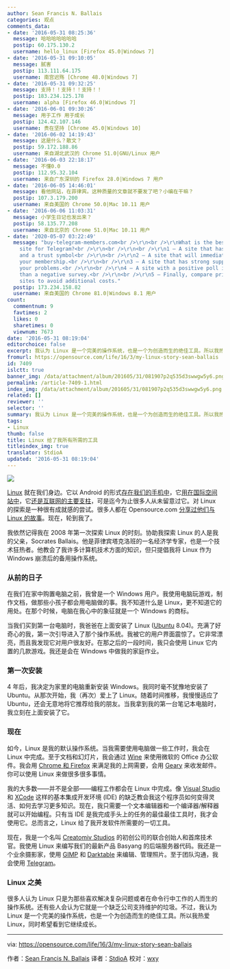 ```yaml
---
author: Sean Francis N. Ballais
categories: 观点
comments_data:
- date: '2016-05-31 08:25:36'
  message: 哈哈哈哈哈哈哈
  postip: 60.175.130.2
  username: hello_linux [Firefox 45.0|Windows 7]
- date: '2016-05-31 09:10:05'
  message: 腻害
  postip: 113.111.64.175
  username: 南宫迟殇 [Chrome 48.0|Windows 7]
- date: '2016-05-31 09:32:25'
  message: 支持！！支持！！支持！！
  postip: 183.234.125.178
  username: alpha [Firefox 46.0|Windows 7]
- date: '2016-06-01 09:30:26'
  message: 用于工作 用于成长
  postip: 124.42.107.146
  username: 贵在坚持 [Chrome 45.0|Windows 10]
- date: '2016-06-02 14:19:43'
  message: 这是什么？散文？
  postip: 59.172.188.86
  username: 来自湖北武汉的 Chrome 51.0|GNU/Linux 用户
- date: '2016-06-03 22:18:17'
  message: 不懂0.0
  postip: 112.95.32.104
  username: 来自广东深圳的 Firefox 28.0|Windows 7 用户
- date: '2016-06-05 14:46:01'
  message: 看他网站，在菲律宾。这种质量的文章就不要发了吧？小编在干嘛？
  postip: 107.3.179.200
  username: 来自美国的 Chrome 50.0|Mac 10.11 用户
- date: '2016-06-06 11:03:31'
  message: 小学生日记也发出来？
  postip: 58.135.77.208
  username: 来自北京的 Chrome 51.0|Mac 10.11 用户
- date: '2020-05-07 03:22:49'
  message: "buy-telegram-members.com<br />\r\n<br />\r\nWhat is the best shopping
    site for Telegram?<br />\r\n<br />\r\n<br />\r\n1 – A site that has online payment
    and a trust symbol<br />\r\n<br />\r\n2 – A site that will immediately deliver
    your membership.<br />\r\n<br />\r\n3 – A site that has strong support for solving
    your problems.<br />\r\n<br />\r\n4 – A site with a positive poll is much more
    than a negative survey.<br />\r\n<br />\r\n5 – Finally, compare prices to other
    sites to avoid additional costs."
  postip: 173.234.158.82
  username: 来自美国的 Chrome 81.0|Windows 8.1 用户
count:
  commentnum: 9
  favtimes: 2
  likes: 0
  sharetimes: 0
  viewnum: 7673
date: '2016-05-31 08:19:04'
editorchoice: false
excerpt: 我认为 Linux 是一个完美的操作系统，也是一个为创造而生的绝佳工具。所以我热爱 Linux，同时希望看到它继续成长。
fromurl: https://opensource.com/life/16/3/my-linux-story-sean-ballais
id: 7409
islctt: true
banner_img: /data/attachment/album/201605/31/081907p2q535d3swwgw5y6.png
permalink: /article-7409-1.html
index_img: /data/attachment/album/201605/31/081907p2q535d3swwgw5y6.png.thumb.jpg
related: []
reviewer: ''
selector: ''
summary: 我认为 Linux 是一个完美的操作系统，也是一个为创造而生的绝佳工具。所以我热爱 Linux，同时希望看到它继续成长。
tags:
- Linux
thumb: false
title: Linux 给了我所有所需的工具
titleindex_img: true
translator: StdioA
updated: '2016-05-31 08:19:04'
---
```


![](/data/attachment/album/201605/31/081907p2q535d3swwgw5y6.png)


[Linux](https://opensource.com/resources/what-is-linux) 就在我们身边。它以 Android 的形式[存在我们的手机中](http://www.howtogeek.com/189036/android-is-based-on-linux-but-what-does-that-mean/)，它[用在国际空间站中](http://www.extremetech.com/extreme/155392-international-space-station-switches-from-windows-to-linux-for-improved-reliability)，它[还是互联网的主要支柱](https://www.youtube.com/watch?v=JzsLkbwi1LA)，可是迄今为止很多人从未留意过它。对 Linux 的探索是一种很有成就感的尝试。很多人都在 Opensource.com [分享过他们与 Linux 的故事](https://opensource.com/tags/my-linux-story)。现在，轮到我了。


我依然记得我在 2008 年第一次探索 Linux 的时刻。协助我探索 Linux 的人是我的父亲，Socrates Ballais。他是菲律宾塔克洛班的一名经济学专家，也是一个技术狂热者。他教会了我许多计算机技术方面的知识，但只提倡我将 Linux 作为 Windows 崩溃后的备用操作系统。


### 从前的日子


在我们在家中购置电脑之前，我曾是一个 Windows 用户。我使用电脑玩游戏，制作文档，做那些小孩子都会用电脑做的事。我不知道什么是 Linux，更不知道它的用处。在那个时候，电脑在我心中的象征就是一个 Windows 的商标。


当我们买到第一台电脑时，我爸爸在上面安装了 Linux ([Ubuntu](http://ubuntu.com/) 8.04)。充满了好奇心的我，第一次引导进入了那个操作系统。我被它的用户界面震惊了。它非常漂亮，而且我发现它对用户很友好。在那之后的一段时间，我只会使用 Linux 它内置的几款游戏。我还是会在 Windows 中做我的家庭作业。


### 第一次安装


4 年后，我决定为家里的电脑重新安装 Windows。我同时毫不犹豫地安装了 Ubuntu。从那次开始，我（再次）爱上了 Linux。随着时间推移，我慢慢适应了 Ubuntu，还会无意地将它推荐给我的朋友。当我拿到我的第一台笔记本电脑时，我立刻在上面安装了它。


### 现在


如今，Linux 是我的默认操作系统。当我需要使用电脑做一些工作时，我会在 Linux 中完成。至于文档和幻灯片，我会通过 [Wine](https://www.winehq.org/) 来使用微软的 Office 办公软件。我会用 [Chrome 和 Firefox](https://www.google.com/chrome/browser/desktop/index.html) 来满足我的上网需要，会用 [Geary](https://wiki.gnome.org/Apps/Geary) 来收发邮件。你可以使用 Linux 来做很多很多事情。


我的大多数——并不是全部——编程工作都会在 Linux 中完成。像 [Visual Studio](https://www.visualstudio.com/en-us/visual-studio-homepage-vs.aspx) 和 [XCode](https://developer.apple.com/xcode/) 这样的基本集成开发环境 (IDE) 的缺乏教会我这个程序员如何变得灵活、如何去学习更多知识。现在，我只需要一个文本编辑器和一个编译器/解释器就可以开始编程。只有当 IDE 是我完成手头上的任务的最佳最佳工具时，我才会使用它。总而言之，Linux 给了我开发软件所需要的一切工具。


现在，我是一个名叫 [Creatomiv Studios](https://www.facebook.com/CreatomivStudios/) 的初创公司的联合创始人和首席技术官。我使用 Linux 来编写我们的最新产品 Basyang 的后端服务器代码。我还是一个业余摄影家，使用 [GIMP](https://www.gimp.org/) 和 [Darktable](http://www.darktable.org/) 来编辑、管理照片。至于团队沟通，我会使用 [Telegram](https://telegram.org/)。


### Linux 之美


很多人认为 Linux 只是为那些喜欢解决复杂问题或者在命令行中工作的人而生的操作系统。还有些人会认为它就是一个缺乏公司支持维护的垃圾。不过，我认为 Linux 是一个完美的操作系统，也是一个为创造而生的绝佳工具。所以我热爱 Linux，同时希望看到它继续成长。




---


via: <https://opensource.com/life/16/3/my-linux-story-sean-ballais>


作者：[Sean Francis N. Ballais](https://opensource.com/users/seanballais) 译者：[StdioA](https://github.com/StdioA) 校对：[wxy](https://github.com/wxy)